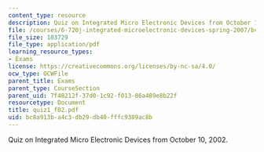 ```yaml
---
content_type: resource
description: Quiz on Integrated Micro Electronic Devices from October 10, 2002.
file: /courses/6-720j-integrated-microelectronic-devices-spring-2007/bc8a913ba4c3db29db40fffc9389ac8b_quiz1_f02.pdf
file_size: 103729
file_type: application/pdf
learning_resource_types:
- Exams
license: https://creativecommons.org/licenses/by-nc-sa/4.0/
ocw_type: OCWFile
parent_title: Exams
parent_type: CourseSection
parent_uid: 7f48212f-37d0-1c92-f013-86a489e8b22f
resourcetype: Document
title: quiz1_f02.pdf
uid: bc8a913b-a4c3-db29-db40-fffc9389ac8b
---
```

Quiz on Integrated Micro Electronic Devices from October 10, 2002.